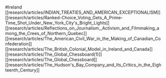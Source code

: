 #Ireland
[[research/articles/INDIAN_TREATIES_AND_AMERICAN_EXCEPTIONALISM]]
[[research/articles/Ranked-Choice_Voting_Gets_A_Prime-Time_Shot_Under_New_York_City's_Bright_Lights]]
[[research/articles/Reflections_on_Journalism,_Activism_and_Filmmaking_among_the_Crees_of_Northern_Quebec]]
[[research/articles/The_American_Civil_War_in_the_Making_of_Canadian_Confederation]]
[[research/articles/The_British_Colonial_Model_in_Ireland_and_Canada]]
[[research/articles/The_Global_Chessboard(1)]]
[[research/articles/The_Global_Chessboard]]
[[research/articles/The_Hudson's_Bay_Company_and_Its_Critics_in_the_Eighteenth_Century]]

